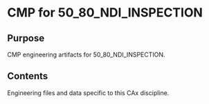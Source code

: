 # CMP for 50_80_NDI_INSPECTION

## Purpose
CMP engineering artifacts for 50_80_NDI_INSPECTION.

## Contents
Engineering files and data specific to this CAx discipline.
